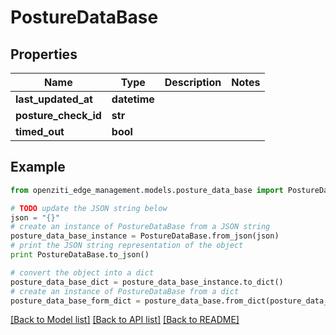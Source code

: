 # PostureDataBase


## Properties
Name | Type | Description | Notes
------------ | ------------- | ------------- | -------------
**last_updated_at** | **datetime** |  | 
**posture_check_id** | **str** |  | 
**timed_out** | **bool** |  | 

## Example

```python
from openziti_edge_management.models.posture_data_base import PostureDataBase

# TODO update the JSON string below
json = "{}"
# create an instance of PostureDataBase from a JSON string
posture_data_base_instance = PostureDataBase.from_json(json)
# print the JSON string representation of the object
print PostureDataBase.to_json()

# convert the object into a dict
posture_data_base_dict = posture_data_base_instance.to_dict()
# create an instance of PostureDataBase from a dict
posture_data_base_form_dict = posture_data_base.from_dict(posture_data_base_dict)
```
[[Back to Model list]](../README.md#documentation-for-models) [[Back to API list]](../README.md#documentation-for-api-endpoints) [[Back to README]](../README.md)


